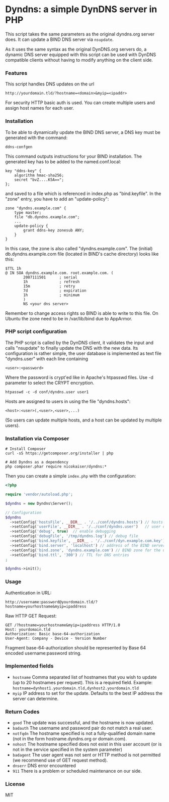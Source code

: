 # Dyndns: a simple DynDNS server in PHP

This script takes the same parameters as the original dyndns.org server does. It can update a BIND DNS server via `nsupdate`.

As it uses the same syntax as the original DynDNS.org servers do, a dynamic DNS server equipped with this script can be used with DynDNS compatible clients without having to modify anything on the client side.


### Features

This script handles DNS updates on the url

    http://yourdomain.tld/?hostname=<domain>&myip=<ipaddr>

For security HTTP basic auth is used. You can create multiple users and assign host names for each user.


### Installation

To be able to dynamically update the BIND DNS server, a DNS key must be generated with the command:

    ddns-confgen

This command outputs instructions for your BIND installation. The generated key has to be added to the named.conf.local:

    key "ddns-key" {
        algorithm hmac-sha256;
        secret "bvZ....K5A==";
    };

and saved to a file which is referenced in index.php as "bind.keyfile". In the "zone" entry, you have to add an "update-policy":

    zone "dyndns.example.com" {
        type master;
        file "db.dyndns.example.com";
        ...
        update-policy {
            grant ddns-key zonesub ANY;
        }
    }

In this case, the zone is also called "dyndns.example.com". The (initial) db.dyndns.example.com file (located in BIND's cache directory) looks like this:

    $TTL 1h
    @ IN SOA dyndns.example.com. root.example.com. (
            2007111501      ; serial
            1h              ; refresh
            15m             ; retry
            7d              ; expiration
            1h              ; minimum
            )  
            NS <your dns server>

Remember to change access rights so BIND is able to write to this file. On Ubuntu the zone need to be in /var/lib/bind due to AppArmor.


### PHP script configuration

The PHP script is called by the DynDNS client, it validates the input and calls "nsupdate" to 
finally update the DNS with the new data. Its configuration is rather simple, the user database is
implemented as text file "dyndns.user" with each line containing

    <user>:<password>

Where the password is crypt'ed like in Apache's htpasswd files. Use -d parameter to select the CRYPT encryption.

    htpasswd -c -d conf/dyndns.user user1

Hosts are assigned to users in using the file  "dyndns.hosts":

    <host>:<user>(,<user>,<user>,...)

(So users can update multiple hosts, and a host can be updated by multiple users).


### Installation via Composer

    # Install Composer
    curl -sS https://getcomposer.org/installer | php

    # Add Dyndns as a dependency
    php composer.phar require nicokaiser/dyndns:*

Then you can create a simple `index.php` with the configuration:

```php
<?php

require 'vendor/autoload.php';

$dyndns = new Dyndns\Server();

// Configuration
$dyndns
  ->setConfig('hostsFile', __DIR__ . '/../conf/dyndns.hosts') // hosts database
  ->setConfig('userFile', __DIR__ . '/../conf/dyndns.user')   // user database
  ->setConfig('debug', true)  // enable debugging
  ->setConfig('debugFile', '/tmp/dyndns.log') // debug file
  ->setConfig('bind.keyfile', __DIR__ . '/../conf/dyn.example.com.key') // secret key for BIND nsupdate ("<keyname>:<secret>")
  ->setConfig('bind.server', 'localhost') // address of the BIND server
  ->setConfig('bind.zone', 'dyndns.example.com') // BIND zone for the updates
  ->setConfig('bind.ttl', '300') // TTL for DNS entries
;

$dyndns->init();
```


### Usage

Authentication in URL:

    http://username:password@yourdomain.tld/?hostname=yourhostname&myip=ipaddress


Raw HTTP GET Request:

    GET /?hostname=yourhostname&myip=ipaddress HTTP/1.0 
    Host: yourdomain.tld 
    Authorization: Basic base-64-authorization 
    User-Agent: Company - Device - Version Number

Fragment base-64-authorization should be represented by Base 64 encoded username:password string.


### Implemented fields

- `hostname` Comma separated list of hostnames that you wish to update (up to 20 hostnames per request). This is a required field. Example: `hostname=dynhost1.yourdomain.tld,dynhost2.yourdomain.tld`
- `myip` IP address to set for the update. Defaults to the best IP address the server can determine.


### Return Codes

- `good` The update was successful, and the hostname is now updated.
- `badauth` The username and password pair do not match a real user.
- `notfqdn` The hostname specified is not a fully-qualified domain name (not in the form hostname.dyndns.org or domain.com).
- `nohost` The hostname specified does not exist in this user account (or is not in the service specified in the system parameter)
- `badagent` The user agent was not sent or HTTP method is not permitted (we recommend use of GET request method).
- `dnserr` DNS error encountered
- `911` There is a problem or scheduled maintenance on our side.


### License

MIT
